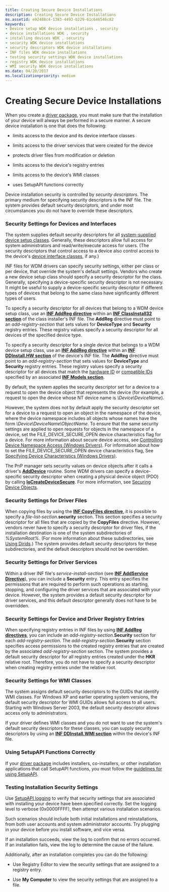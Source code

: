 ```yaml
---
title: Creating Secure Device Installations
description: Creating Secure Device Installations
ms.assetid: e92488c4-1383-4493-b229-61c646546c82
keywords:
- Device setup WDK device installations , security
- device installations WDK , security
- installing devices WDK , security
- security WDK device installations
- security descriptors WDK device installations
- INF files WDK device installations
- testing security settings WDK device installations
- registry WDK device installations
- WMI security WDK device installations
ms.date: 04/20/2017
ms.localizationpriority: medium
---
```


# Creating Secure Device Installations





When you create a [driver package](driver-packages.md), you must make sure that the installation of your device will always be performed in a secure manner. A secure device installation is one that does the following:

-   limits access to the device and its device interface classes

-   limits access to the driver services that were created for the device

-   protects driver files from modification or deletion

-   limits access to the device's registry entries

-   limits access to the device's WMI classes

-   uses SetupAPI functions correctly

Device installation security is controlled by *security descriptors*. The primary medium for specifying security descriptors is the INF file. The system provides default security descriptors, and under most circumstances you do not have to override these descriptors.

### Security Settings for Devices and Interfaces

The system supplies default security descriptors for all [system-supplied device setup classes](https://docs.microsoft.com/previous-versions/ff553419(v=vs.85)). Generally, these descriptors allow full access for system administrators and read/write/execute access for users. (The security descriptors that control access to a device also control access to the device's [device interface classes](device-interface-classes.md), if any.)

INF files for WDM drivers can specify security settings, either per class or per device, that override the system's default settings. Vendors who create a new device setup class should specify a security descriptor for the class. Generally, specifying a device-specific security descriptor is not necessary. It might be useful to supply a device-specific security descriptor if different types of devices that belong to the same class have significantly different types of users.

To specify a security descriptor for all devices that belong to a WDM device setup class, use an [**INF AddReg directive**](inf-addreg-directive.md) within an [**INF ClassInstall32 section**](inf-classinstall32-section.md) of the class installer's INF file. The **AddReg** directive must point to an *add-registry-section* that sets values for **DeviceType** and **Security** registry entries. These registry values specify a security descriptor for all devices of the specified device type.

To specify a security descriptor for a single device that belongs to a WDM device setup class, use an [**INF AddReg directive**](inf-addreg-directive.md) within an [**INF DDInstall.HW section**](inf-ddinstall-hw-section.md) of the device's INF file. The **AddReg** directive must point to an *add-registry-section* that sets values for **DeviceType** and **Security** registry entries. These registry values specify a security descriptor for all devices that match the [hardware ID](hardware-ids.md) or [compatible IDs](compatible-ids.md) specified by an associated [**INF Models section**](inf-models-section.md).

By default, the system applies the security descriptor set for a device to a request to open the device object that represents the device (for example, a request to open the device whose NT device name is *\\Device\\DeviceName*).

However, the system does not by default apply the security descriptor set for a device to a request to open an object in the namespace of the device, where the device namespace includes all objects whose names have the form *\\Device\\DeviceName\\ObjectName*. To ensure that the same security settings are applied to open requests for objects in the namespace of a device, set the FILE_DEVICE_SECURE_OPEN device characteristics flag for a device. For more information about secure device access, see [Controlling Device Namespace Access (Windows Drivers)](https://docs.microsoft.com/windows-hardware/drivers/kernel/controlling-device-namespace-access). For information about how to set the FILE_DEVICE_SECURE_OPEN device characteristics flag, See [Specifying Device Characteristics (Windows Drivers)](https://docs.microsoft.com/windows-hardware/drivers/kernel/specifying-device-characteristics).

The PnP manager sets security values on device objects after it calls a driver's [**AddDevice**](https://docs.microsoft.com/windows-hardware/drivers/ddi/content/wdm/nc-wdm-driver_add_device) routine. Some WDM drivers can specify a device-specific security descriptor when creating a physical device object (PDO) by calling [**IoCreateDeviceSecure**](https://docs.microsoft.com/windows-hardware/drivers/ddi/content/wdmsec/nf-wdmsec-wdmlibiocreatedevicesecure). For more information, see [Securing Device Objects](https://docs.microsoft.com/windows-hardware/drivers/kernel/securing-device-objects).

### Security Settings for Driver Files

When copying files by using the [**INF CopyFiles directive**](inf-copyfiles-directive.md), it is possible to specify a *file-list-section*.**security** section. This section specifies a security descriptor for all files that are copied by the **CopyFiles** directive. However, vendors never have to specify a security descriptor for driver files, if the installation destination is one of the system subdirectories of *%SystemRoot%*. (For more information about these subdirectories, see [Using Dirids](using-dirids.md).) The system provides default security descriptors for these subdirectories, and the default descriptors should not be overridden.

### Security Settings for Driver Services

Within a driver INF file's *service-install-section* (see [**INF AddService Directive**](inf-addservice-directive.md)), you can include a **Security** entry. This entry specifies the permissions that are required to perform such operations as starting, stopping, and configuring the driver services that are associated with your device. However, the system provides a default security descriptor for driver services, and this default descriptor generally does not have to be overridden.

### Security Settings for Device and Driver Registry Entries

When specifying registry entries in INF files by using [**INF AddReg directives**](inf-addreg-directive.md), you can include an *add-registry-section*.**Security** section for each *add-registry-section*. The *add-registry-section*.**Security** section specifies access permissions to the created registry entries that are created by the associated *add-registry-section* section. The system provides a default security descriptor for all registry entries created under the **HKR** relative root. Therefore, you do not have to specify a security descriptor when creating registry entries under the relative root.

### Security Settings for WMI Classes

The system assigns default security descriptors to the GUIDs that identify WMI classes. For Windows XP and earlier operating system versions, the default security descriptor for WMI GUIDs allows full access to all users. Starting with Windows Server 2003, the default security descriptor allows access only to administrators.

If your driver defines WMI classes and you do not want to use the system's default security descriptors for these classes, you can supply security descriptors by using an [**INF DDInstall.WMI section**](inf-ddinstall-wmi-section.md) within the device's INF file.

### Using SetupAPI Functions Correctly

If your [driver package](driver-packages.md) includes installers, co-installers, or other installation applications that call SetupAPI functions, you must follow the [guidelines for using SetupAPI](guidelines-for-using-setupapi.md).

### <a href="" id="testing-installation-security-settings-"></a>Testing Installation Security Settings

Use [SetupAPI logging](setupapi-logging--windows-server-2003--windows-xp--and-windows-2000-.md) to verify that security settings that are associated with installing your device have been specified correctly. Set the logging level to verbose (0x0000FFFF), then attempt various installation scenarios.

Such scenarios should include both initial installations and reinstallations, from both user accounts and system administrator accounts. Try plugging in your device before you install software, and vice versa.

If an installation succeeds, view the log to confirm that no errors occurred. If an installation fails, view the log to determine the cause of the failure.

Additionally, after an installation completes you can do the following:

-   Use Registry Editor to view the security settings that are assigned to a registry entry.

-   Use **My Computer** to view the security settings that are assigned to a file.

 

 





